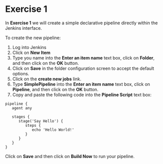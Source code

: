 # Exercise 1

In **Exercise 1** we will create a simple declarative pipeline directly within the Jenkins interface.

To create the new pipeline:

1. Log into Jenkins
2. Click on **New Item**
3. Type you name into the **Enter an item name** text box, click on **Folder**, and then click on the **OK** button.
4. Click on **Save** in the folder configuration screen to accept the default options.
5. Click on the **create new jobs** link.
6. Type **SimplePipeline** into the **Enter an item name** text box, click on **Pipeline**, and then click on the **OK** button.
7. Copy and paste the following code into the **Pipeline Script** text box:

```
pipeline {
   agent any
    
   stages {
      stage('Say Hello') {
         steps {
            echo 'Hello World!'   
         }
      }
   }
}
```
Click on **Save** and then click on **Build Now** to run your pipeline.
